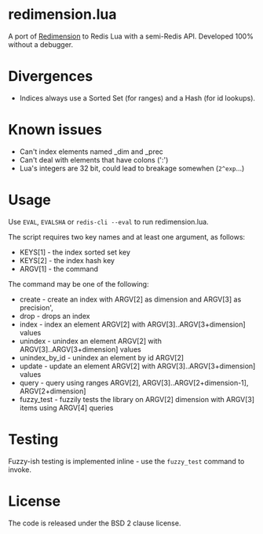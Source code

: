 redimension.lua
===

A port of [Redimension](https://github.com/antirez/redimension) to Redis Lua with a semi-Redis API. Developed 100% without a debugger.

Divergences
===

* Indices always use a Sorted Set (for ranges) and a Hash (for id lookups).

Known issues
===

* Can't index elements named _dim and _prec
* Can't deal with elements that have colons (':')
* Lua's integers are 32 bit, could lead to breakage somewhen (`2^exp`...)

Usage
===

Use `EVAL`, `EVALSHA` or `redis-cli --eval` to run redimension.lua.

The script requires two key names and at least one argument, as follows:

* KEYS[1] - the index sorted set key
* KEYS[2] - the index hash key
* ARGV[1] - the command

The command may be one of the following:

* create - create an index with ARGV[2] as dimension and ARGV[3] as precision',
* drop          - drops an index
* index         - index an element ARGV[2] with ARGV[3]..ARGV[3+dimension] values
* unindex       - unindex an element ARGV[2] with ARGV[3]..ARGV[3+dimension] values
* unindex_by_id - unindex an element by id ARGV[2]
* update        - update an element ARGV[2] with ARGV[3]..ARGV[3+dimension] values
* query         - query using ranges ARGV[2], ARGV[3]..ARGV[2+dimension-1], ARGV[2+dimension]
* fuzzy_test    - fuzzily tests the library on ARGV[2] dimension with ARGV[3] items using ARGV[4] queries

Testing
===

Fuzzy-ish testing is implemented inline - use the `fuzzy_test` command to invoke.

License
===

The code is released under the BSD 2 clause license.
